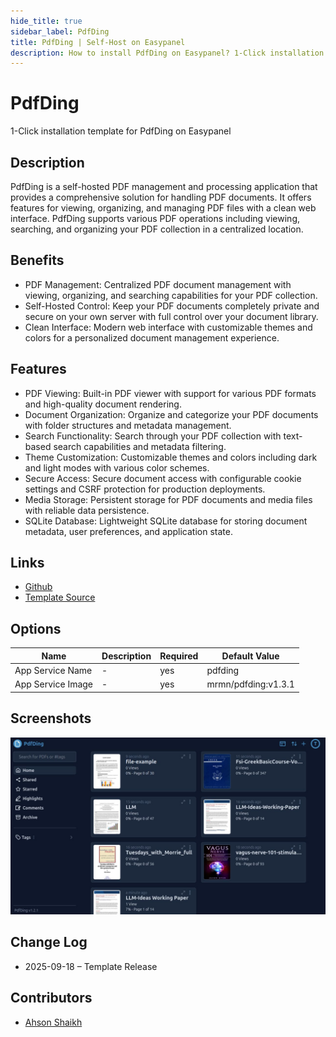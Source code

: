 ```yaml
---
hide_title: true
sidebar_label: PdfDing
title: PdfDing | Self-Host on Easypanel
description: How to install PdfDing on Easypanel? 1-Click installation template for PdfDing on Easypanel
---
```


<!-- generated -->

# PdfDing

1-Click installation template for PdfDing on Easypanel

## Description

PdfDing is a self-hosted PDF management and processing application that provides a comprehensive solution for handling PDF documents. It offers features for viewing, organizing, and managing PDF files with a clean web interface. PdfDing supports various PDF operations including viewing, searching, and organizing your PDF collection in a centralized location.

## Benefits

- PDF Management: Centralized PDF document management with viewing, organizing, and searching capabilities for your PDF collection.
- Self-Hosted Control: Keep your PDF documents completely private and secure on your own server with full control over your document library.
- Clean Interface: Modern web interface with customizable themes and colors for a personalized document management experience.

## Features

- PDF Viewing: Built-in PDF viewer with support for various PDF formats and high-quality document rendering.
- Document Organization: Organize and categorize your PDF documents with folder structures and metadata management.
- Search Functionality: Search through your PDF collection with text-based search capabilities and metadata filtering.
- Theme Customization: Customizable themes and colors including dark and light modes with various color schemes.
- Secure Access: Secure document access with configurable cookie settings and CSRF protection for production deployments.
- Media Storage: Persistent storage for PDF documents and media files with reliable data persistence.
- SQLite Database: Lightweight SQLite database for storing document metadata, user preferences, and application state.

## Links

- [Github](https://github.com/mrmn2/PdfDing)
- [Template Source](https://github.com/easypanel-io/templates/tree/main/templates/pdfding)

## Options

Name | Description | Required | Default Value
-|-|-|-
App Service Name | - | yes | pdfding
App Service Image | - | yes | mrmn/pdfding:v1.3.1

## Screenshots

![PdfDing Screenshot](./assets/screenshot.png)

## Change Log

- 2025-09-18 – Template Release

## Contributors

- [Ahson Shaikh](https://github.com/Ahson-Shaikh)
